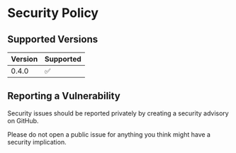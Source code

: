 <!--
  SPDX-FileCopyrightText: © 2024 Team CharLS
  SPDX-License-Identifier: BSD-3-Clause
-->

# Security Policy

## Supported Versions

| Version | Supported          |
| ------- | ------------------ |
| 0.4.0   | :white_check_mark: |

## Reporting a Vulnerability

Security issues should be reported privately by creating a security advisory on GitHub.

Please do not open a public issue for anything you think might have a security implication.

